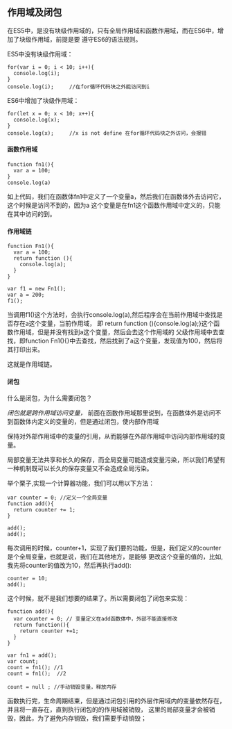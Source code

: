 ## 作用域及闭包

在ES5中，是没有块级作用域的，只有全局作用域和函数作用域，而在ES6中，增加了块级作用域，前提是要
遵守ES6的语法规则。

ES5中没有块级作用域：

	for(var i = 0; i < 10; i++){
	  console.log(i);
	}
	console.log(i); 	//在for循环代码块之外能访问到i

ES6中增加了块级作用域：

	for(let x = 0; x < 10; x++){
	  console.log(x);
	}
	console.log(x);		//x is not define 在for循环代码块之外访问，会报错

#### 函数作用域

	function fn1(){
	  var a = 100;
	}
	console.log(a) 

如上代码，我们在函数体fn1中定义了一个变量a，然后我们在函数体外去访问它，这个时候是访问不到的，因为a
这个变量是在fn1这个函数作用域中定义的，只能在其中访问的到。

#### 作用域链

    function Fn1(){
	  var a = 100;
	  return function (){
	    console.log(a);
	  }
	}

	var f1 = new Fn1();
	var a = 200;
	f1();

当调用f1()这个方法时，会执行console.log(a),然后程序会在当前作用域中查找是否存在a这个变量，当前作用域，
即 return function (){console.log(a);}这个函数作用域，但是并没有找到a这个变量，然后会去这个作用域的
父级作用域中去查找，即function Fn1(){}中去查找，然后找到了a这个变量，发现值为100，然后将其打印出来。

这就是作用域链。

#### 闭包

什么是闭包，为什么需要闭包？

*闭包就是跨作用域访问变量，* 前面在函数作用域那里说到，在函数体外是访问不到函数体内定义的变量的，但是通过闭包，使内部作用域

保持对外部作用域中的变量的引用，从而能够在外部作用域中访问内部作用域的变量。

局部变量无法共享和长久的保存，而全局变量可能造成变量污染，所以我们希望有一种机制既可以长久的保存变量又不会造成全局污染。

举个栗子,实现一个计算器功能，我们可以用以下方法：

	var counter = 0; //定义一个全局变量
	function add(){
	  return counter += 1;
	} 

	add();
	add();

每次调用的时候，counter+1，实现了我们要的功能，但是，我们定义的counter是个全局变量，也就是说，我们在其他地方，是能够
更改这个变量的值的，比如,我先将counter的值改为10，然后再执行add():
	
	counter = 10;
	add();

这个时候，就不是我们想要的结果了。所以需要闭包了闭包来实现：

	function add(){
	  var counter = 0; // 变量定义在add函数体中，外部不能直接修改
	  return function(){
	  	return counter +=1;
	  }
	}

	var fn1 = add();
	var count;
	count = fn1(); //1
	count = fn1();	//2

	count = null ; //手动销毁变量，释放内存

函数执行完，生命周期结束，但是通过闭包引用的外层作用域内的变量依然存在，并且将一直存在，直到执行闭包的的作用域被销毁，
这里的局部变量才会被销毁，因此，为了避免内存销毁，我们需要手动销毁；




